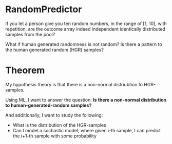 # RandomPredictor

If you let a person give you ten random numbers, in the range of [1, 10], with repetition, are the outcome array indeed independent identically distributed samples from the pool?

What if human generated randomness is not random? Is there a pattern to the human generated random (HGR) samples?

# Theorem
My hypothesis theory is that there is a non-normal distriubtion to HGR-samples. 

Using ML, I want to answer the question:
<b> Is there a non-normal distribution to human-generated-random samples? </b>

And additionally, I want to study the following:
- What is the distribution of the HGR-samples
- Can I model a sochastic model, where given i-th sample, I can predict the i+1-th sample with some probability